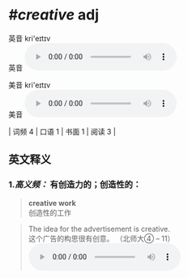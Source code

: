 # ***\#creative*** adj
英音 kri'eɪtɪv  
英音
<audio src="./media/creative-B.aac" controls="controls"></audio>

美音 kri'eɪtɪv  
美音
<audio src="./media/creative.aac" controls="controls"></audio>



| 词频 4 | 口语 1 | 书面 1 | 阅读 3 |  

英文释义
---
### 1.*高义频：* **有创造力的；创造性的：**  

 > **creative work**  
 > 创造性的工作    

 > The idea for the advertisement is creative.  
 > 这个广告的构思很有创意。  （北师大④ – 11）  
<audio src="./media/creative-1.aac" controls="controls"></audio>


